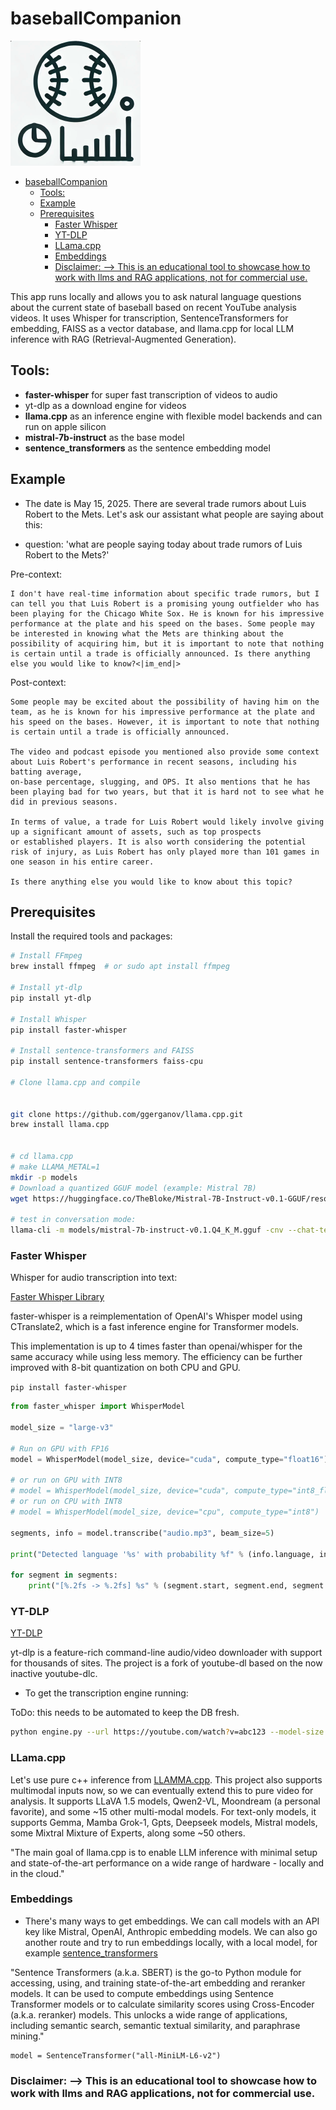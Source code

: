 # baseballCompanion

![baseballCompanion](assets/logo.png)

- [baseballCompanion](#baseballcompanion)
  - [Tools:](#tools)
  - [Example](#example)
  - [Prerequisites](#prerequisites)
    - [Faster Whisper](#faster-whisper)
    - [YT-DLP](#yt-dlp)
    - [LLama.cpp](#llamacpp)
    - [Embeddings](#embeddings)
    - [Disclaimer: --\> This is an educational tool to showcase how to work with llms and RAG applications, not for commercial use.](#disclaimer----this-is-an-educational-tool-to-showcase-how-to-work-with-llms-and-rag-applications-not-for-commercial-use)


This app runs locally and allows you to ask natural language questions about the current state of baseball based on recent YouTube analysis videos. It uses Whisper for transcription, SentenceTransformers for embedding, FAISS as a vector database, and llama.cpp for local LLM inference with RAG (Retrieval-Augmented Generation).


## Tools:

- **faster-whisper** for super fast transcription of videos to audio
- yt-dlp as a download engine for videos
- **llama.cpp** as an inference engine with flexible model backends and can run on apple silicon
- **mistral-7b-instruct** as the base model
- **sentence_transformers** as the sentence embedding model




## Example

* The date is May 15, 2025. There are several trade rumors about Luis Robert to the Mets. Let's ask our assistant what people are saying about this:

* question: 'what are people saying today about trade rumors of Luis Robert to the Mets?'

Pre-context:

```
I don't have real-time information about specific trade rumors, but I can tell you that Luis Robert is a promising young outfielder who has been playing for the Chicago White Sox. He is known for his impressive performance at the plate and his speed on the bases. Some people may be interested in knowing what the Mets are thinking about the possibility of acquiring him, but it is important to note that nothing is certain until a trade is officially announced. Is there anything else you would like to know?<|im_end|>
```

Post-context:

```
Some people may be excited about the possibility of having him on the team, as he is known for his impressive performance at the plate and his speed on the bases. However, it is important to note that nothing is certain until a trade is officially announced. 

The video and podcast episode you mentioned also provide some context about Luis Robert's performance in recent seasons, including his batting average, 
on-base percentage, slugging, and OPS. It also mentions that he has been playing bad for two years, but that it is hard not to see what he did in previous seasons. 

In terms of value, a trade for Luis Robert would likely involve giving up a significant amount of assets, such as top prospects 
or established players. It is also worth considering the potential risk of injury, as Luis Robert has only played more than 101 games in one season in his entire career. 

Is there anything else you would like to know about this topic?
```





## Prerequisites

Install the required tools and packages:

```bash
# Install FFmpeg
brew install ffmpeg  # or sudo apt install ffmpeg

# Install yt-dlp
pip install yt-dlp

# Install Whisper
pip install faster-whisper

# Install sentence-transformers and FAISS
pip install sentence-transformers faiss-cpu

# Clone llama.cpp and compile


git clone https://github.com/ggerganov/llama.cpp.git
brew install llama.cpp


# cd llama.cpp
# make LLAMA_METAL=1
mkdir -p models
# Download a quantized GGUF model (example: Mistral 7B)
wget https://huggingface.co/TheBloke/Mistral-7B-Instruct-v0.1-GGUF/resolve/main/mistral-7b-instruct-v0.1.Q4_K_M.gguf -P models/

# test in conversation mode:
llama-cli -m models/mistral-7b-instruct-v0.1.Q4_K_M.gguf -cnv --chat-template chatml
```


### Faster Whisper

Whisper for audio transcription into text:

[Faster Whisper Library ](https://github.com/SYSTRAN/faster-whisper)

faster-whisper is a reimplementation of OpenAI's Whisper model using CTranslate2, which is a fast inference engine for Transformer models.

This implementation is up to 4 times faster than openai/whisper for the same accuracy while using less memory. The efficiency can be further improved with 8-bit quantization on both CPU and GPU.

`pip install faster-whisper`

```python
from faster_whisper import WhisperModel

model_size = "large-v3"

# Run on GPU with FP16
model = WhisperModel(model_size, device="cuda", compute_type="float16")

# or run on GPU with INT8
# model = WhisperModel(model_size, device="cuda", compute_type="int8_float16")
# or run on CPU with INT8
# model = WhisperModel(model_size, device="cpu", compute_type="int8")

segments, info = model.transcribe("audio.mp3", beam_size=5)

print("Detected language '%s' with probability %f" % (info.language, info.language_probability))

for segment in segments:
    print("[%.2fs -> %.2fs] %s" % (segment.start, segment.end, segment.text))
```
### YT-DLP


[YT-DLP ](https://github.com/yt-dlp/yt-dlp)

yt-dlp is a feature-rich command-line audio/video downloader with support for thousands of sites. The project is a fork of youtube-dl based on the now inactive youtube-dlc.


* To get the transcription engine running:

ToDo: this needs to be automated to keep the DB fresh. 

```bash
python engine.py --url https://youtube.com/watch?v=abc123 --model-size small
```

### LLama.cpp

Let's use pure c++ inference from [LLAMMA.cpp](https://github.com/ggml-org/llama.cpp). This project also supports multimodal inputs now, so we can eventually extend this to pure video for analysis. It supports LLaVA 1.5 models, Qwen2-VL, Moondream (a personal favorite), and some ~15 other multi-modal models. For text-only models, it supports Gemma, Mamba Grok-1, Gpts, Deepseek models, Mistral models, some Mixtral Mixture of Experts, along some ~50 others. 



"The main goal of llama.cpp is to enable LLM inference with minimal setup and state-of-the-art performance on a wide range of hardware - locally and in the cloud."

### Embeddings

* There's many ways to get embeddings. We can call models with an API key like Mistral, OpenAI, Anthropic embedding models. We can also go another route and try to run embeddings locally, with a local model, for example  [sentence_transformers](https://huggingface.co/sentence-transformers)


"Sentence Transformers (a.k.a. SBERT) is the go-to Python module for accessing, using, and training state-of-the-art embedding and reranker models. It can be used to compute embeddings using Sentence Transformer models or to calculate similarity scores using Cross-Encoder (a.k.a. reranker) models. This unlocks a wide range of applications, including semantic search, semantic textual similarity, and paraphrase mining."


```
model = SentenceTransformer("all-MiniLM-L6-v2")
```

### Disclaimer: --> This is an educational tool to showcase how to work with llms and RAG applications, not for commercial use. 

